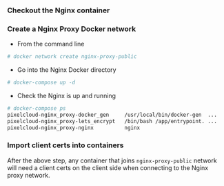 ### Checkout the Nginx container
### Create a Nginx Proxy Docker network
* From the command line

```bash
# docker network create nginx-proxy-public
```

* Go into the Nginx Docker directory

```bash
# docker-compose up -d
```

* Check the Nginx is up and running

```bash
# docker-compose ps
pixelcloud-nginx_proxy-docker_gen     /usr/local/bin/docker-gen  ...   Up
pixelcloud-nginx_proxy-lets_encrypt   /bin/bash /app/entrypoint. ...   Up
pixelcloud-nginx_proxy-nginx          nginx                            Up      0.0.0.0:443->443/tcp, 0.0.0.0:80->80/tcp

```
### Import client certs into containers
After the above step, any container that joins `nginx-proxy-public` network will need a client certs on the client side when connecting to the Nginx proxy network.